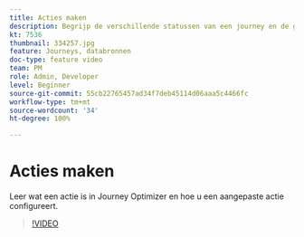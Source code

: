 ```yaml
---
title: Acties maken
description: Begrijp de verschillende statussen van een journey en de gevolgen van publiceren.
kt: 7536
thumbnail: 334257.jpg
feature: Journeys, databronnen
doc-type: feature video
team: PM
role: Admin, Developer
level: Beginner
source-git-commit: 55cb22765457ad34f7deb45114d06aaa5c4466fc
workflow-type: tm+mt
source-wordcount: '34'
ht-degree: 100%

---
```



# Acties maken

Leer wat een actie is in Journey Optimizer en hoe u een aangepaste actie configureert.

>[!VIDEO](https://video.tv.adobe.com/v/334257?quality=12)
